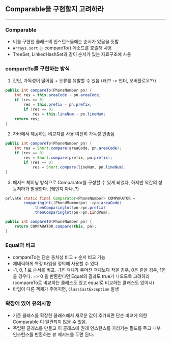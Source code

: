 ## Comparable을 구현할지 고려하라

---

### Comparable

- 이를 구현한 클래스의 인스턴스들에는 순서가 있음을 뜻함
- `Arrays.sort` 는 compareTo() 메소드를 호출해 사용
- TreeSet, LinkedHashSet과 같이 순서가 있는 자료구조에 사용

### compareTo를 구현하는 방식

1. 간단, 가독성이 떨어짐 + 오류를 유발할 수 있음 (왜?? -> 언더, 오버플로우??)

```java
public int compareTo(PhoneNumber pn) {
	int res = this.areaCode - pn.areaCode;
    if (res == 0)
    	res = this.prefix - pn.prefix;
        if (res == 0)
        	res = this.lineNum - pn.lineNum;
    return res;
}
```

2. 자바에서 제공하는 비교자를 사용 여전히 가독성 안좋음

```java
public int compareTo(PhoneNumber pn) {
	int res = Short.compare(areaCode, pn.areaCode);
    if (res == 0)
    	res = Short.compare(prefix, pn.prefix);
        if (res == 0)
        	res = Short.compare(lineNum, pn.lineNum);
}
```

3. 메서드 체이닝 방식으로 Comparator를 구성할 수 있게 되었다, 하지만 약간의 성능저하가 발생한다. (왜인지 아나..?)

```java
prlvate static final Comparator<PhoneNumber> COMPARATOR =
		comparinglnt((PhondMumberpn) ->pn.areaCode)
			.thenComparinglnt(pn->pn.prefix)
        	.thenComparinglnt(pn->pn.1indVum);

public int compareTO(PhoneNumber pn) {
	return COMPARATOR.compare(this, pn);
}
```

### Equal과 비교

- compareTo는 단순 동치성 비교 + 순서 비교 가능
- 제네릭하게 특정 타입을 정의해 사용할 수 있다.
- -1, 0, 1 로 순서를 비교. -1은 객체가 주어진 객체보다 작을 경우, 0은 같을 경우, 1은 클 경우다. => 0 을 반환한다면 Equal의 결과도 true가 나오도록 고려하라 (compareTo로 비교하는 클래스도 있고 equal로 비교하는 클래스도 있어서)
- 타입이 다른 객체가 주어지면, `ClassCastException` 발생

### 확장에 있어 유의사항

- 기존 클래스를 확장한 클래스에서 새로운 값이 추가되면 단순 비교에 의한 Comparable 이 일관되지 않을 수 있음.
- 독립된 클래스를 만들고 이 클래스에 원래 인스턴스를 가리키는 필드를 두고 내부 인스턴스를 반환하는 뷰 메서드를 두면 된다.
